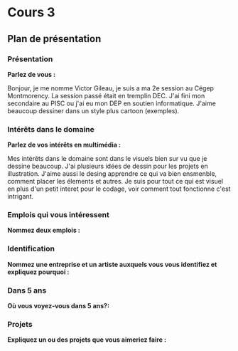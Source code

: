 # Cours 3
## Plan de présentation

### Présentation
**Parlez de vous :**

Bonjour, je me nomme Victor Gileau,  je suis a ma 2e session au Cégep Montmorency. La session passé était en tremplin DEC. J'ai fini mon secondaire au PISC ou j'ai eu mon DEP en soutien informatique. J'aime beaucoup dessiner dans un style plus cartoon (exemples). 

### Intérêts dans le domaine
**Parlez de vos intérêts en multimédia :**

Mes intérêts dans le domaine sont dans le visuels bien sur vu que je dessine beaucoup. J'ai plusieurs idées de dessin pour les projets en illustration. J'aime aussi le desing apprendre ce qui va bien ensmenble, comment placer les élements et autres. Je suis pour tout ce qui est visuel en plus d'un petit interet pour le codage, voir comment tout fonctionne c'est intrigant.

### Emplois qui vous intéressent
**Nommez deux emplois :**



### Identification
**Nommez une entreprise et un artiste auxquels vous vous identifiez et expliquez pourquoi :** 


### Dans 5 ans
**Où vous voyez-vous dans 5 ans?:** 


### Projets
**Expliquez un ou des projets que vous aimeriez faire :**


